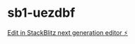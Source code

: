 # sb1-uezdbf

[Edit in StackBlitz next generation editor ⚡️](https://stackblitz.com/~/github.com/PadWopad/sb1-uezdbf)